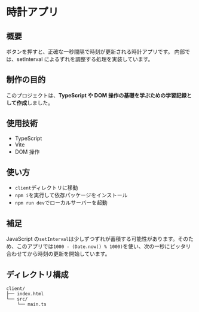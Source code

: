 # 時計アプリ

## 概要

ボタンを押すと、正確な一秒間隔で時刻が更新される時計アプリです。
内部では、setInterval によるずれを調整する処理を実装しています。

## 制作の目的

このプロジェクトは、**TypeScript や DOM 操作の基礎を学ぶための学習記録として作成**しました。

## 使用技術

- TypeScript
- Vite
- DOM 操作

## 使い方

- `client`ディレクトリに移動
- `npm i`を実行して依存パッケージをインストール
- `npm run dev`でローカルサーバーを起動

## 補足

JavaScript の`setInterval`は少しずつずれが蓄積する可能性があります。そのため、このアプリでは`1000 - (Date.now() % 1000)`を使い、次の一秒にピッタリ合わせてから時刻の更新を開始しています。

## ディレクトリ構成

```
client/
├── index.html
└── src/
    └── main.ts
```
